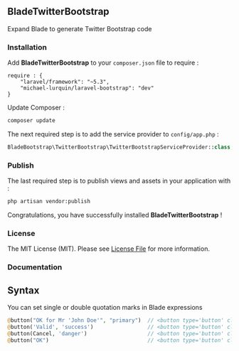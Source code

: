 ## BladeTwitterBootstrap ##

Expand Blade to generate Twitter Bootstrap code

### Installation ###

Add **BladeTwitterBootstrap** to your `composer.json` file to require :
```
require : {
    "laravel/framework": "~5.3",
    "michael-lurquin/laravel-bootstrap": "dev"
}
```

Update Composer :
```bash
composer update
```

The next required step is to add the service provider to `config/app.php` :
```php
BladeBootstrap\TwitterBootstrap\TwitterBootstrapServiceProvider::class,,
```

### Publish ###

The last required step is to publish views and assets in your application with :
```bash
php artisan vendor:publish
```

Congratulations, you have successfully installed **BladeTwitterBootstrap** !

### License

The MIT License (MIT). Please see [License File](LICENSE.md) for more information.

### Documentation ###

## Syntax ##

You can set single or double quotation marks in Blade expressions

```php
@button("OK for Mr 'John Doe'", "primary")  // <button type='button' class='btn btn-primary'>OK for Mr 'John Doe'</button>
@button('Valid', 'success')                 // <button type='button' class='btn btn-success'>Valid</button>
@button(Cancel, 'danger')                   // <button type='button' class='btn btn-danger'>Cancel</button>
@button("OK")                               // <button type='button' class='btn btn-default'>OK</button>
```
